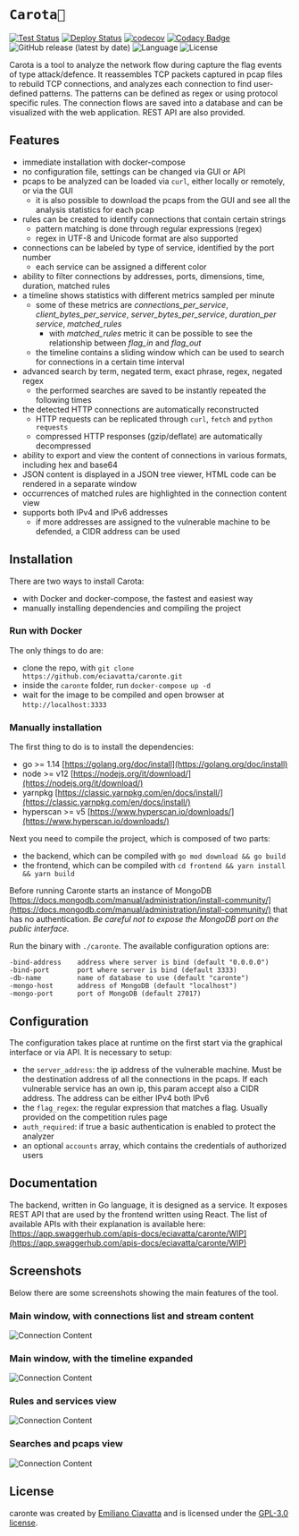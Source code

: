 # `Carota🥕`

[![Test Status](https://github.com/eciavatta/caronte/actions/workflows/test.yml/badge.svg?branch=main)](https://github.com/eciavatta/caronte/actions/workflows/test.yml)
[![Deploy Status](https://github.com/eciavatta/caronte/actions/workflows/deploy.yml/badge.svg)](https://github.com/eciavatta/caronte/actions/workflows/deploy.yml)
[![codecov](https://codecov.io/gh/eciavatta/caronte/branch/develop/graph/badge.svg)](https://codecov.io/gh/eciavatta/caronte)
[![Codacy Badge](https://api.codacy.com/project/badge/Grade/009dca44f4da4118a20aed2b9b7610c0)](https://www.codacy.com/manual/eciavatta/caronte?utm_source=github.com&amp;utm_medium=referral&amp;utm_content=eciavatta/caronte&amp;utm_campaign=Badge_Grade)
![GitHub release (latest by date)](https://img.shields.io/github/v/tag/eciavatta/caronte)
![Language](https://img.shields.io/badge/language-go-blue)
![License](https://img.shields.io/github/license/eciavatta/caronte)

Carota is a tool to analyze the network flow during capture the flag events of type attack/defence.
It reassembles TCP packets captured in pcap files to rebuild TCP connections, and analyzes each connection to find user-defined patterns.
The patterns can be defined as regex or using protocol specific rules.
The connection flows are saved into a database and can be visualized with the web application. REST API are also provided.

## Features
-   immediate installation with docker-compose
-   no configuration file, settings can be changed via GUI or API
-   pcaps to be analyzed can be loaded via `curl`, either locally or remotely, or via the GUI
    -   it is also possible to download the pcaps from the GUI and see all the analysis statistics for each pcap
-   rules can be created to identify connections that contain certain strings
    -   pattern matching is done through regular expressions (regex)
    -   regex in UTF-8 and Unicode format are also supported
-   connections can be labeled by type of service, identified by the port number
    -   each service can be assigned a different color
-   ability to filter connections by addresses, ports, dimensions, time, duration, matched rules
-   a timeline shows statistics with different metrics sampled per minute
    -   some of these metrics are *connections_per_service*, *client_bytes_per_service*, *server_bytes_per_service*, *duration_per service*, *matched_rules*
        -   with *matched_rules* metric it can be possible to see the relationship between *flag_in* and *flag_out*
    -   the timeline contains a sliding window which can be used to search for connections in a certain time interval
-   advanced search by term, negated term, exact phrase, regex, negated regex
    -   the performed searches are saved to be instantly repeated the following times
-   the detected HTTP connections are automatically reconstructed
    -   HTTP requests can be replicated through `curl`, `fetch` and `python requests`
    -   compressed HTTP responses (gzip/deflate) are automatically decompressed
-   ability to export and view the content of connections in various formats, including hex and base64
-   JSON content is displayed in a JSON tree viewer, HTML code can be rendered in a separate window
-   occurrences of matched rules are highlighted in the connection content view
-   supports both IPv4 and IPv6 addresses
    -   if more addresses are assigned to the vulnerable machine to be defended, a CIDR address can be used

## Installation
There are two ways to install Carota:
-   with Docker and docker-compose, the fastest and easiest way
-   manually installing dependencies and compiling the project

### Run with Docker
The only things to do are:
-   clone the repo, with `git clone https://github.com/eciavatta/caronte.git`
-   inside the `caronte` folder, run `docker-compose up -d`
-   wait for the image to be compiled and open browser at `http://localhost:3333`

### Manually installation
The first thing to do is to install the dependencies:
-   go >= 1.14 [https://golang.org/doc/install](https://golang.org/doc/install)
-   node >= v12 [https://nodejs.org/it/download/](https://nodejs.org/it/download/)
-   yarnpkg [https://classic.yarnpkg.com/en/docs/install/](https://classic.yarnpkg.com/en/docs/install/)
-   hyperscan >= v5 [https://www.hyperscan.io/downloads/](https://www.hyperscan.io/downloads/)

Next you need to compile the project, which is composed of two parts:
-   the backend, which can be compiled with `go mod download && go build`
-   the frontend, which can be compiled with `cd frontend && yarn install && yarn build`

Before running Caronte starts an instance of MongoDB [https://docs.mongodb.com/manual/administration/install-community/](https://docs.mongodb.com/manual/administration/install-community/) that has no authentication. _Be careful not to expose the MongoDB port on the public interface._

Run the binary with `./caronte`. The available configuration options are:
```text
-bind-address    address where server is bind (default "0.0.0.0")
-bind-port       port where server is bind (default 3333)
-db-name         name of database to use (default "caronte")
-mongo-host      address of MongoDB (default "localhost")
-mongo-port      port of MongoDB (default 27017)
```

## Configuration
The configuration takes place at runtime on the first start via the graphical interface or via API. It is necessary to setup:
-   the `server_address`: the ip address of the vulnerable machine. Must be the destination address of all the connections in the pcaps. If each vulnerable service has an own ip, this param accept also a CIDR address. The address can be either IPv4 both IPv6
-   the `flag_regex`: the regular expression that matches a flag. Usually provided on the competition rules page
-   `auth_required`: if true a basic authentication is enabled to protect the analyzer
-   an optional `accounts` array, which contains the credentials of authorized users

## Documentation
The backend, written in Go language, it is designed as a service. It exposes REST API that are used by the frontend written using React. The list of available APIs with their explanation is available here: [https://app.swaggerhub.com/apis-docs/eciavatta/caronte/WIP](https://app.swaggerhub.com/apis-docs/eciavatta/caronte/WIP)

## Screenshots
Below there are some screenshots showing the main features of the tool.

### Main window, with connections list and stream content
![Connection Content](https://raw.githubusercontent.com/eciavatta/caronte/main/frontend/screenshots/main.png)

### Main window, with the timeline expanded
![Connection Content](https://raw.githubusercontent.com/eciavatta/caronte/main/frontend/screenshots/main2.png)

### Rules and services view
![Connection Content](https://raw.githubusercontent.com/eciavatta/caronte/main/frontend/screenshots/rules_services.png)

### Searches and pcaps view
![Connection Content](https://raw.githubusercontent.com/eciavatta/caronte/main/frontend/screenshots/searches_pcaps.png)

## License
caronte was created by [Emiliano Ciavatta](https://eciavatta.dev) and is licensed under the [GPL-3.0 license](LICENSE).
